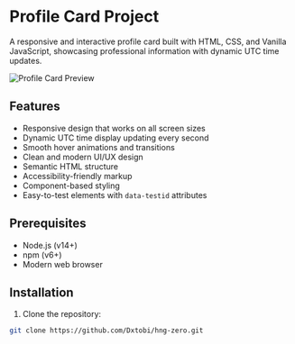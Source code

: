 # Profile Card Project

A responsive and interactive profile card built with HTML, CSS, and Vanilla JavaScript, showcasing professional information with dynamic UTC time updates.

![Profile Card Preview](https://pbs.twimg.com/profile_images/1848790410245672960/r-m4cWy4_400x400.jpg)

## Features

- Responsive design that works on all screen sizes
- Dynamic UTC time display updating every second
- Smooth hover animations and transitions
- Clean and modern UI/UX design
- Semantic HTML structure
- Accessibility-friendly markup
- Component-based styling
- Easy-to-test elements with `data-testid` attributes

## Prerequisites

- Node.js (v14+)
- npm (v6+)
- Modern web browser

## Installation

1. Clone the repository:
```bash
git clone https://github.com/Dxtobi/hng-zero.git

